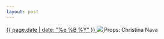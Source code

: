 ```yaml
---
layout: post
---
```


<p>
  <a href="/448">
    <time>{{ page.date | date: "%e %B %Y" }}</time>
    <img src="https://s3.amazonaws.com/life.aaronjgreenberg.com/448.jpg">
  </a>
  Props: Christina Nava
</p>
